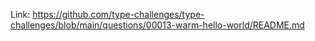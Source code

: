 Link: https://github.com/type-challenges/type-challenges/blob/main/questions/00013-warm-hello-world/README.md